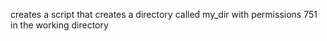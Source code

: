 creates a script that creates a directory called my_dir with permissions 751 in the working directory
